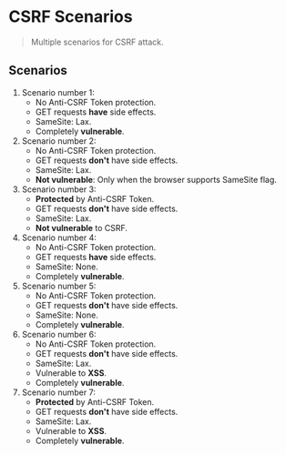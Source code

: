 # CSRF Scenarios

> Multiple scenarios for CSRF attack.

## Scenarios

1. Scenario number 1:
   - No Anti-CSRF Token protection.
   - GET requests **have** side effects.
   - SameSite: Lax.
   - Completely **vulnerable**.
1. Scenario number 2:
   - No Anti-CSRF Token protection.
   - GET requests **don't** have side effects.
   - SameSite: Lax.
   - **Not vulnerable**: Only when the browser supports SameSite flag.
1. Scenario number 3:
   - **Protected** by Anti-CSRF Token.
   - GET requests **don't** have side effects.
   - SameSite: Lax.
   - **Not vulnerable** to CSRF.
1. Scenario number 4:
   - No Anti-CSRF Token protection.
   - GET requests **have** side effects.
   - SameSite: None.
   - Completely **vulnerable**.
1. Scenario number 5:
   - No Anti-CSRF Token protection.
   - GET requests **don't** have side effects.
   - SameSite: None.
   - Completely **vulnerable**.
1. Scenario number 6:
   - No Anti-CSRF Token protection.
   - GET requests **don't** have side effects.
   - SameSite: Lax.
   - Vulnerable to **XSS**.
   - Completely **vulnerable**.
1. Scenario number 7:
   - **Protected** by Anti-CSRF Token.
   - GET requests **don't** have side effects.
   - SameSite: Lax.
   - Vulnerable to **XSS**.
   - Completely **vulnerable**.
